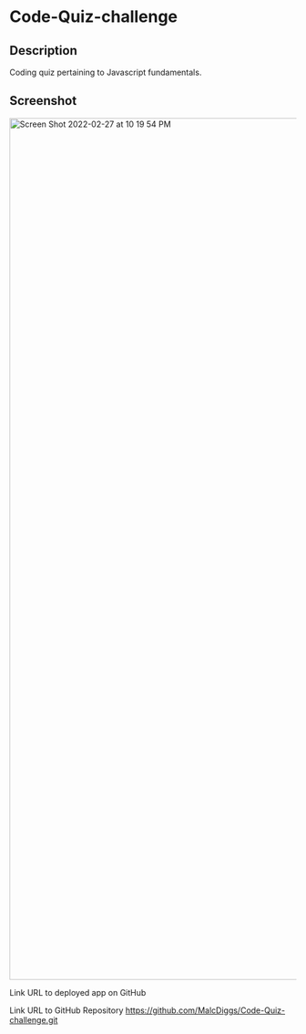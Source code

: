 # Code-Quiz-challenge 

## Description
Coding quiz pertaining to Javascript fundamentals.

## Screenshot

<img width="1512" alt="Screen Shot 2022-02-27 at 10 19 54 PM" src="https://user-images.githubusercontent.com/97936992/155918626-0a28ff4f-58dc-492c-8270-9a5c24e278fc.png">


Link URL to deployed app on GitHub


Link URL to GitHub Repository
https://github.com/MalcDiggs/Code-Quiz-challenge.git

